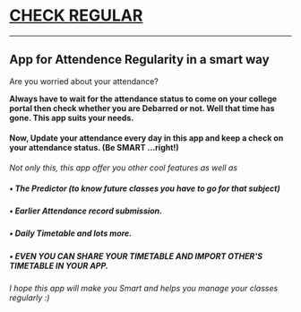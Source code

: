 <h1><u>CHECK REGULAR</u></h1>
<hr>
<h2>App for Attendence Regularity in a smart way</h2>

<p>Are you worried about your attendance? </p>

<b>Always have to wait for the attendance status to come on your college portal then check whether you are Debarred or not. Well that time has gone. This app suits your needs.</b>

<h4>Now, Update your attendance every day in this app and keep a check on your attendance status. (Be SMART ...right!)</h4>

<i>Not only this, this app offer you other cool features as well as</i>
<h5>•	The Predictor (to know future classes you have to go for that subject)</h5>
<h5>•	Earlier Attendance record submission.</h5>
<h5>•	Daily Timetable and lots more.</h5>
<h5>•	EVEN YOU CAN SHARE YOUR TIMETABLE AND IMPORT OTHER'S TIMETABLE IN YOUR APP.</h5>

<h6>I hope this app will make you Smart and helps you manage your classes regularly :)</h6>
